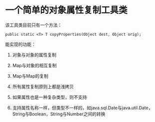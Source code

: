 一个简单的对象属性复制工具类
=======

该工具类目前只有一个方法：

    public static <T> T copyProperties(Object dest, Object orig);

能实现的功能：

1. 对象与对象的属性复制

2. Map与对象的相互复制

3. Map与Map的复制

4. 所有属性复制原则上都是浅拷贝

5. 如果属性也是一种复杂类型，则不支持

6. 支持属性名称一样，但类型不一样的，如java.sql.Date与java.util.Date，String与Boolean，String与Number之间的转换

